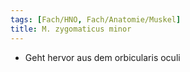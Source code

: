 ```yaml
---
tags: [Fach/HNO, Fach/Anatomie/Muskel]
title: M. zygomaticus minor
---
```

*   Geht hervor aus dem orbicularis oculi